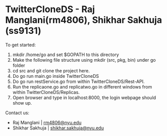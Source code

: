 # TwitterCloneDS - Raj Manglani(rm4806), Shikhar Sakhuja (ss9131)
To get started:
1. mkdir /home/go and set $GOPATH to this directory 
2. Make the following file structure using mkdir (src, pkg, bin) under go folder
3. cd src and git clone the project here.
4. Do go run main.go inside TwitterCloneDS
5. Do go run restService.go from within TwitterCloneDS/Rest-API. 
6. Run the replicaone.go and replicatwo.go in different windows from within TwitterCloneDS/Replicas. 
7. Open browser and type in localhost:8000, the login webpage should show up.

Contact us: 
- Raj Manglani | rm4806@nyu.edu
- Shikhar Sakhuja | shikhar.sakhuja@nyu.edu
